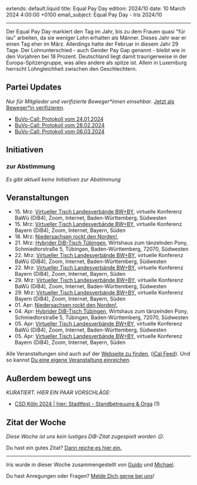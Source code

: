 
extends: default.liquid
title: Equal Pay Day
edition: 2024/10
date: 10 March 2024 4:00:00 +0100
email_subject: Equal Pay Day - Iris 2024/10

---
Der Equal Pay Day markiert den Tag im Jahr, bis zu dem Frauen quasi "für lau" arbeiten, da sie weniger Lohn erhalten als Männer. Dieses Jahr war er einen Tag eher im März. Allerdings hatte der Februar in diesem Jahr 29 Tage. Der Lohnunterschied - auch Gender Pay Gap genannt - bleibt wie in den Vorjahren bei 18 Prozent. Deutschland liegt damit traurigerweise in der Europa-Spitzengruppe, was alles andere als spitze ist. Allein in Luxemburg herrscht Lohngleichheit zwischen den Geschlechtern.


## Partei Updates

_Nur für Mitglieder und verifizierte Beweger\*innen einsehbar_. [Jetzt als Beweger\*in verifizieren](https://dib.de/bewegerin-werden/).

 - [BuVo-Call: Protokoll vom 24.01.2024](https://marktplatz.dib.de/t/buvo-call-protokoll-vom-24-01-2024/40220)
 - [BuVo-Call: Protokoll vom 28.02.2024](https://marktplatz.dib.de/t/buvo-call-protokoll-vom-28-02-2024/40219)
 - [BuVo-Call: Protokoll vom 06.03.2024](https://marktplatz.dib.de/t/buvo-call-protokoll-vom-06-03-2024/40218)

## Initiativen

### zur Abstimmung
_Es gibt aktuell keine Initiativen zur Abstimmung_

## Veranstaltungen

 - 15.&nbsp;Mrz: [Virtueller Tisch Landesverbände BW+BY](https://dib.de/events/virtueller-tisch-landesverbaende-bwby-3-2024-03-15/), virtuelle Konferenz BaWü (DiB4), Zoom, Internet, Baden-Württemberg, Südwesten
 - 15.&nbsp;Mrz: [Virtueller Tisch Landesverbände BW+BY](https://dib.de/events/virtueller-tisch-landesverbaende-bwby-2-2024-03-15/), virtuelle Konferenz Bayern (DiB4), Zoom, Internet, Bayern, Süden
 - 18.&nbsp;Mrz: [Niedersachsen rockt den Norden!](https://dib.de/events/niedersachsen-call-2024-03-18/), 
 - 21.&nbsp;Mrz: [Hybrider DiB-Tisch Tübingen](https://dib.de/events/virtueller-tisch-tuebingen-2024-03-21/), Wirtshaus zum tänzelnden Pony, Schmiedtorstraße 5, Tübingen, Baden-Württemberg, 72070, Südwesten
 - 22.&nbsp;Mrz: [Virtueller Tisch Landesverbände BW+BY](https://dib.de/events/virtueller-tisch-landesverbaende-bwby-3-2024-03-22/), virtuelle Konferenz BaWü (DiB4), Zoom, Internet, Baden-Württemberg, Südwesten
 - 22.&nbsp;Mrz: [Virtueller Tisch Landesverbände BW+BY](https://dib.de/events/virtueller-tisch-landesverbaende-bwby-2-2024-03-22/), virtuelle Konferenz Bayern (DiB4), Zoom, Internet, Bayern, Süden
 - 29.&nbsp;Mrz: [Virtueller Tisch Landesverbände BW+BY](https://dib.de/events/virtueller-tisch-landesverbaende-bwby-3-2024-03-29/), virtuelle Konferenz BaWü (DiB4), Zoom, Internet, Baden-Württemberg, Südwesten
 - 29.&nbsp;Mrz: [Virtueller Tisch Landesverbände BW+BY](https://dib.de/events/virtueller-tisch-landesverbaende-bwby-2-2024-03-29/), virtuelle Konferenz Bayern (DiB4), Zoom, Internet, Bayern, Süden
 - 01.&nbsp;Apr: [Niedersachsen rockt den Norden!](https://dib.de/events/niedersachsen-call-2024-04-01/), 
 - 04.&nbsp;Apr: [Hybrider DiB-Tisch Tübingen](https://dib.de/events/virtueller-tisch-tuebingen-2024-04-04/), Wirtshaus zum tänzelnden Pony, Schmiedtorstraße 5, Tübingen, Baden-Württemberg, 72070, Südwesten
 - 05.&nbsp;Apr: [Virtueller Tisch Landesverbände BW+BY](https://dib.de/events/virtueller-tisch-landesverbaende-bwby-3-2024-04-05/), virtuelle Konferenz BaWü (DiB4), Zoom, Internet, Baden-Württemberg, Südwesten
 - 05.&nbsp;Apr: [Virtueller Tisch Landesverbände BW+BY](https://dib.de/events/virtueller-tisch-landesverbaende-bwby-2-2024-04-05/), virtuelle Konferenz Bayern (DiB4), Zoom, Internet, Bayern, Süden

Alle Veranstaltungen sind auch auf der [Webseite zu finden](https://dib.de/veranstaltungen/), ([iCal Feed](https://dib.de/?ical=1)). Und so kannst [Du eine eigene Veranstaltung einreichen](https://marktplatz.dib.de/t/eine-veranstaltung-auf-der-webseite-einreichen/21379).


## Außerdem bewegt uns

_KURATIERT. HIER EIN PAAR VORSCHLÄGE:_
 - [CSD Köln 2024 | hier: Stadtfest - Standbetreuung &amp; Orga](https://marktplatz.dib.de/t/csd-koeln-2024-hier-stadtfest-standbetreuung-orga/40217) (1)


## Zitat der Woche
_Diese Woche ist uns kein lustiges DiB-Zitat zugespielt worden ☹._

Du hast ein gutes Zitat? [Dann reiche es hier ein.](https://marktplatz.dib.de/t/fortsetzung-lustige-dib-zitate/24431)


---

Iris wurde in dieser Woche zusammengestellt von [Guido](https://marktplatz.dib.de/u/Guido/) und [Michael](https://marktplatz.dib.de/u/MichaelVoss/).

Du hast Anregungen oder Fragen? [Melde Dich gerne bei uns](https://marktplatz.dib.de/t/neu-iris-die-woechtliche-zusammenfasssung-zum-sonntagsbrunch/10990)!

